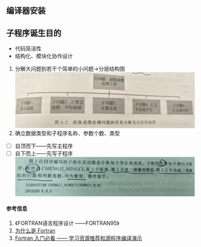 ## 编译器安装

## 子程序诞生目的
- 代码简洁性
- 结构化、模块化协作设计
1. 分解大问题到若干个简单的小问题→分层结构图
![alt text](4669fe0e7a84710038044a6729e1307.jpg)
2. 确立数据类型和子程序名称、参数个数、类型
- [ ] 自顶而下——先写主程序
- [ ] 自下而上——先写子程序
![alt text](微信图片_20240425104652.jpg)

#### 参考信息
1. 《FORTRAN语言程序设计 ——FORTRAN95》
2. [为什么是 Fortran](http://47.99.35.60:8000/2021/06/04_%E4%B8%BA%E4%BB%80%E4%B9%88%E6%98%AFFortran.html)
3. [Fortran 入门必看 —— 学习资源推荐和源程序编译演示](https://www.bilibili.com/video/BV15G4y157NC/?vd_source=e507ef9a9f85e737ea1043ee8ad46bd1)